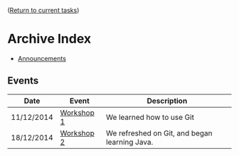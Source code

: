 ([Return to current tasks](../README.md))

Archive Index
=============

- [Announcements](https://github.com/owatonnarobotics/ToDo/labels/announcement)

Events
------

| Date       | Event                              |  Description                                  |
|------------|------------------------------------|-----------------------------------------------|
| 11/12/2014 | [Workshop 1](events/workshop-1.md) | We learned how to use Git                     |
| 18/12/2014 | [Workshop 2](events/workshop-2.md) | We refreshed on Git, and began learning Java. |
